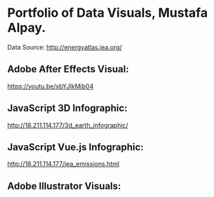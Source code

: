 # Portfolio of  Data Visuals, Mustafa Alpay. 
Data Source: http://energyatlas.iea.org/

## Adobe After Effects Visual:
https://youtu.be/xbYJIkMjb04


## JavaScript 3D Infographic:

http://18.211.114.177/3d_earth_infographic/


## JavaScript Vue.js Infographic:

http://18.211.114.177/iea_emissions.html


## Adobe Illustrator Visuals:

